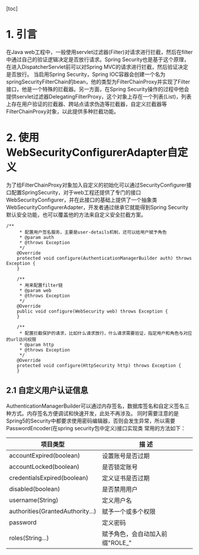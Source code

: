 [toc]
# 1. 引言
在Java web工程中，一般使用servlet过滤器(Filter)对请求进行拦截，然后在filter中通过自己的验证逻辑决定是否放行请求。Spring Security也是基于这个原理，在进入DispatcherServlet前可以对Spring MVC的请求进行拦截，然后验证决定是否放行。
当启用Spring Security，Spring IOC容器会创建一个名为springSecurityFilterChain的bean，他的类型为FilterChainProxy并实现了Filter接口，他是一个特殊的拦截器。另一方面，在Spring Security操作的过程中他会提供servlet过滤器DelegatingFilterProxy，这个对象上存在一个列表(List)，列表上存在用户验证的拦截器、跨站点请求伪造等拦截器，自定义拦截器等FilterChainProxy对象，以此提供多种拦截功能。
# 2. 使用WebSecurityConfigurerAdapter自定义
为了给FilterChainProxy对象加入自定义的初始化可以通过SecurityConfigurer接口配置SpringSecurity，对于web工程还提供了专门的接口WebSecurityConfigurer，并在此接口的基础上提供了一个抽象类WebSecurityConfigurerAdapter，开发者通过继承它就能得到Spring Security默认安全功能，也可以覆盖他的方法来自定义安全拦截方案。
```
/**
     * 配置用户签名服务，主要是user-details机制，还可以给用户赋予角色
     * @param auth
     * @throws Exception
     */
    @Override
    protected void configure(AuthenticationManagerBuilder auth) throws Exception {
    }

    /**
     * 用来配置filter链
     * @param web
     * @throws Exception
     */
    @Override
    public void configure(WebSecurity web) throws Exception {
    }

    /**
     * 配置拦截保护的请求，比如什么请求放行，什么请求需要验证，指定用户和角色与对应的url访问权限
     * @param http
     * @throws Exception
     */
    @Override
    protected void configure(HttpSecurity http) throws Exception {
    }
```
## 2.1 自定义用户认证信息
AuthenticationManagerBuilder可以通过内存签名，数据库签名和自定义签名三种方式。内存签名方便调试和快速开发，此处不再涉及。
同时需要注意的是Spring5的Security中都要求使用密码编辑器，否则会发生异常，所以需要PasswordEncoder(在spring security包中定义)接口实现类
常用的方法如下：

项目类型 | 描 述
---------|----------
 accountExpired(boolean) | 设置账号是否过期
 accountLocked(boolean) | 是否锁定账号
 credentialsExpired(boolean) | 定义证书是否过期
 disabled(boolean) | 是否禁用用户
 username(String) | 定义用户名
 authorities(GrantedAuthority...) | 赋予一个或多个权限
 password | 定义密码
 roles(String...) | 赋予角色，会自动加入前缀"ROLE_"